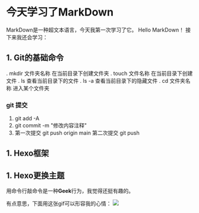 # **今天学习了MarkDown**
MarkDown是一种超文本语言，今天我第一次学习了它。
Hello MarkDown！
接下来我还会学习：

## **1. Git的基础命令**

. mkdir 文件夹名称 在当前目录下创建文件夹
. touch 文件名称   在当前目录下创建文件
. ls               查看当前目录下的文件
. ls -a            查看当前目录下的隐藏文件
. cd 文件夹名称    进入某个文件夹
### git 提交
1. git add -A 
2. git commit -m "修改内容注释"
3. 第一次提交 git push origin main 第二次提交 git push

## **1. Hexo框架**
## **1. Hexo更换主题**

用命令行敲命令是一种**Geek**行为，我觉得还挺有趣的。

有点意思，下面用这张gif可以形容我的心情：
![](https://qgt-style.oss-cn-hangzhou.aliyuncs.com/newcoursep4/g1/g1-2-2/tenor.gif)
